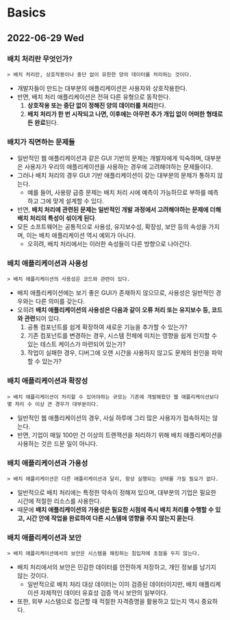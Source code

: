 # Basics
## 2022-06-29 Wed

### 배치 처리란 무엇인가?
```
> 배치 처리란, 상호작용이나 중단 없이 유한한 양의 데이터를 처리하는 것이다.
```
* 개발자들이 만드는 대부분의 애플리케이션은 사용자와 상호작용한다.
* 반면, 배치 처리 애플리케이션은 전혀 다른 유형으로 동작한다.
  1. **상호작용 또는 중단 없이 정해진 양의 데이터를 처리**한다.
  2. **배치 처리가 한 번 시작되고 나면, 이후에는 아무런 추가 개입 없이 어떠한 형태로든 완료**된다.

### 배치가 직면하는 문제들
* 일반적인 웹 애플리케이션과 같은 GUI 기반의 문제는 개발자에게 익숙하며, 대부분은 사용자가 우리의 애플리케이션을 사용하는 경우에 고려해야하는 문제들이다.
* 그러나 배치 처리의 경우 GUI 기반 애플리케이션이 갖는 대부분의 문제가 통하지 않는다.
  * 예를 들어, 사용량 급증 문제는 배치 처리 시에 예측이 가능하므로 부하를 예측하고 그에 맞게 설계할 수 있다.
* 반면, **배치 처리에 관련된 문제는 일반적인 개발 과정에서 고려해야하는 문제에 더해 배치 처리의 특성이 섞이게 된다**.
* 모든 소프트웨어는 공통적으로 사용성, 유지보수성, 확장성, 보안 등의 속성을 가지며, 이는 배치 애플리케이션 역시 예외가 아니다.
  * 오히려, 배치 처리에서는 이러한 속성들이 다른 방향으로 나아간다.

### 배치 애플리케이션과 사용성
```
> 배치 애플리케이션의 사용성은 코드와 관련이 있다.
```
* 배치 애플리케이션에는 보기 좋은 GUI가 존재하지 않으므로, 사용성은 일반적인 경우와는 다른 의미를 갖는다.
* 오히려 **배치 애플리케이션의 사용성은 다음과 같이 오류 처리 또는 유지보수 등, 코드와 관련**되어 있다.
  1. 공통 컴포넌트를 쉽게 확장하여 새로운 기능을 추가할 수 있는가?
  2. 기존 컴포넌트를 변경하는 경우, 시스템 전체에 미치는 영향을 쉽게 인지할 수 있는 테스트 케이스가 마련되어 있는가?
  3. 작업이 실패한 경우, 디버그에 오랜 시간을 사용하지 않고도 문제의 원인을 파악할 수 있는가?

### 배치 애플리케이션과 확장성
```
> 배치 애플리케이션이 처리할 수 있어야하는 규모는 기존에 개발해왔던 웹 애플리케이션보다 몇 자리 수 이상 큰 경우가 대부분이다.
```
* 일반적인 웹 애플리케이션의 경우, 사실 하루에 그리 많은 사용자가 접속하지는 않는다.
* 반면, 기업이 매일 100만 건 이상의 트랜잭션을 처리하기 위해 배치 애플리케이션을 사용하는 것은 드문 일이 아니다.

### 배치 애플리케이션과 가용성
```
> 배치 애플리케이션은 다른 애플리케이션과 달리, 항상 실행되는 상태를 가질 필요가 없다.
```
* 일반적으로 배치 처리에는 특정한 약속이 정해져 있으며, 대부분의 기업은 필요한 시간에 적절한 리소스를 사용한다.
* 때문에 **배치 애플리케이션의 가용성은 필요한 시점에 즉시 배치 처리를 수행할 수 있고, 시간 안에 작업을 완료하여 다른 시스템에 영향을 주지 않는지 묻는다**.

### 배치 애플리케이션과 보안
```
> 배치 애플리케이션에서의 보안은 시스템을 해킹하는 침입자에 초점을 두지 않는다.
```
* 배치 처리에서의 보안은 민감한 데이터를 안전하게 저장하고, 개인 정보를 남기지 않는 것이다.
  * 일반적으로 배치 처리 대상 데이터는 이미 검증된 데이터이지만, 배치 애플리케이션 자체적인 데이터 유효성 검증 역시 보안의 일부이다.
* 또한, 외부 시스템으로 접근할 때 적절한 자격증명을 활용하고 있는지 역시 중요하다.